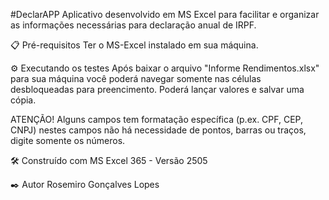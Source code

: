 #DeclarAPP
Aplicativo desenvolvido em MS Excel para facilitar e organizar as informações necessárias para declaração anual de IRPF.

📋 Pré-requisitos
Ter o MS-Excel instalado em sua máquina.

⚙️ Executando os testes
Após baixar o arquivo "Informe Rendimentos.xlsx" para sua máquina você poderá navegar somente nas células desbloqueadas para preencimento. Poderá lançar valores e salvar uma cópia.

ATENÇÃO! Alguns campos tem formatação específica (p.ex. CPF, CEP, CNPJ) nestes campos não há necessidade de pontos, barras ou traços, digite somente os números.

🛠️ Construído com
MS Excel 365 - Versão 2505

✒️ Autor
Rosemiro Gonçalves Lopes
